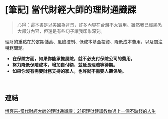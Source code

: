 # [筆記] 當代財經大師的理財通識課


> 心得：這本書是以美國為背景，許多內容在台灣不太實用。雖然我已經熟悉大部分內容，但還是有些句子讓我印象深刻。
<!--more-->
理財的重點在於定期儲蓄、風險控制、低成本基金投資、降低成本費用，以及關注稅務問題。

- **在保險方面，如果你能承擔風險，就不必支付保險公司的費用。**
- **努力降低保險成本，增加自付額，並延長理賠等待期。**
- **如果你沒有需要財務支持的家人，也許就不需要人壽保險。**



‌

## 連結

[博客來-當代財經大師的理財通識課：21招理財建議教你過上一個不缺錢的人生](https://www.books.com.tw/products/0010879907 "‌")
